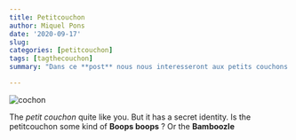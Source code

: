 ```yaml
---
title: Petitcouchon
author: Miquel Pons
date: '2020-09-17'
slug: 
categories: [petitcouchon]
tags: [tagthecouchon]
summary: "Dans ce **post** nous nous interesseront aux petits couchons "

---
```


![cochon](/img/cochon.jpg)

The *petit couchon* quite like you. But it has a secret identity. Is the petitcouchon some kind of **Boops boops** ? Or the **Bamboozle**
